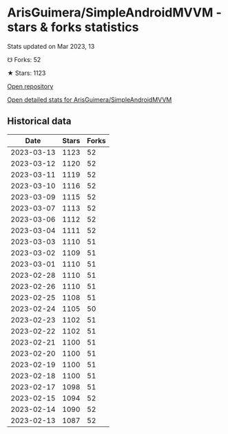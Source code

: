 # ArisGuimera/SimpleAndroidMVVM - stars & forks statistics

Stats updated on Mar 2023, 13

☋ Forks: 52

★ Stars: 1123

[Open repository](https://github.com/ArisGuimera/SimpleAndroidMVVM)

[Open detailed stats for ArisGuimera/SimpleAndroidMVVM](https://reviewgithub.com/rep/ArisGuimera/SimpleAndroidMVVM)

## Historical data
| Date | Stars | Forks |
|------|-------|-------|
| 2023-03-13 | 1123 | 52 | 
| 2023-03-12 | 1120 | 52 | 
| 2023-03-11 | 1119 | 52 | 
| 2023-03-10 | 1116 | 52 | 
| 2023-03-09 | 1115 | 52 | 
| 2023-03-07 | 1113 | 52 | 
| 2023-03-06 | 1112 | 52 | 
| 2023-03-04 | 1111 | 52 | 
| 2023-03-03 | 1110 | 51 | 
| 2023-03-02 | 1109 | 51 | 
| 2023-03-01 | 1110 | 51 | 
| 2023-02-28 | 1110 | 51 | 
| 2023-02-26 | 1110 | 51 | 
| 2023-02-25 | 1108 | 51 | 
| 2023-02-24 | 1105 | 50 | 
| 2023-02-23 | 1102 | 51 | 
| 2023-02-22 | 1102 | 51 | 
| 2023-02-21 | 1100 | 51 | 
| 2023-02-20 | 1100 | 51 | 
| 2023-02-19 | 1100 | 51 | 
| 2023-02-18 | 1100 | 51 | 
| 2023-02-17 | 1098 | 51 | 
| 2023-02-15 | 1094 | 52 | 
| 2023-02-14 | 1090 | 52 | 
| 2023-02-13 | 1087 | 52 | 

